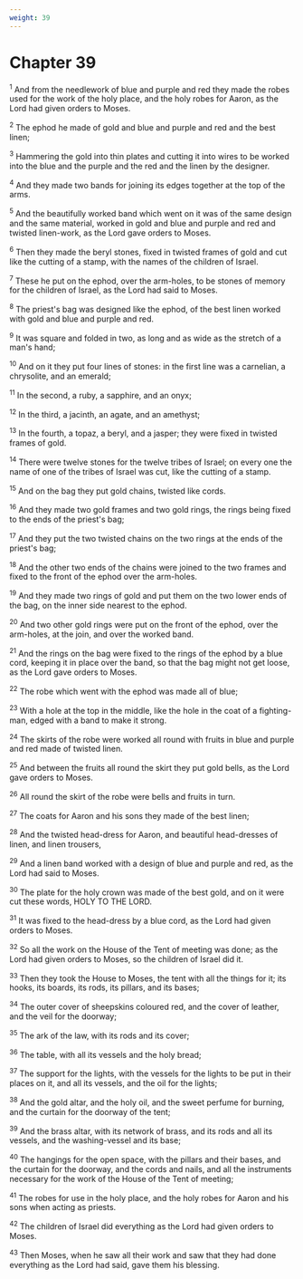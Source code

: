 ```yaml
---
weight: 39
---
```


# Chapter 39

<sup>1</sup> And from the needlework of blue and purple and red they made the robes used for the work of the holy place, and the holy robes for Aaron, as the Lord had given orders to Moses. 

<sup>2</sup> The ephod he made of gold and blue and purple and red and the best linen; 

<sup>3</sup> Hammering the gold into thin plates and cutting it into wires to be worked into the blue and the purple and the red and the linen by the designer. 

<sup>4</sup> And they made two bands for joining its edges together at the top of the arms. 

<sup>5</sup> And the beautifully worked band which went on it was of the same design and the same material, worked in gold and blue and purple and red and twisted linen-work, as the Lord gave orders to Moses. 

<sup>6</sup> Then they made the beryl stones, fixed in twisted frames of gold and cut like the cutting of a stamp, with the names of the children of Israel. 

<sup>7</sup> These he put on the ephod, over the arm-holes, to be stones of memory for the children of Israel, as the Lord had said to Moses. 

<sup>8</sup> The priest's bag was designed like the ephod, of the best linen worked with gold and blue and purple and red. 

<sup>9</sup> It was square and folded in two, as long and as wide as the stretch of a man's hand; 

<sup>10</sup> And on it they put four lines of stones: in the first line was a carnelian, a chrysolite, and an emerald; 

<sup>11</sup> In the second, a ruby, a sapphire, and an onyx; 

<sup>12</sup> In the third, a jacinth, an agate, and an amethyst; 

<sup>13</sup> In the fourth, a topaz, a beryl, and a jasper; they were fixed in twisted frames of gold. 

<sup>14</sup> There were twelve stones for the twelve tribes of Israel; on every one the name of one of the tribes of Israel was cut, like the cutting of a stamp. 

<sup>15</sup> And on the bag they put gold chains, twisted like cords. 

<sup>16</sup> And they made two gold frames and two gold rings, the rings being fixed to the ends of the priest's bag; 

<sup>17</sup> And they put the two twisted chains on the two rings at the ends of the priest's bag; 

<sup>18</sup> And the other two ends of the chains were joined to the two frames and fixed to the front of the ephod over the arm-holes. 

<sup>19</sup> And they made two rings of gold and put them on the two lower ends of the bag, on the inner side nearest to the ephod. 

<sup>20</sup> And two other gold rings were put on the front of the ephod, over the arm-holes, at the join, and over the worked band. 

<sup>21</sup> And the rings on the bag were fixed to the rings of the ephod by a blue cord, keeping it in place over the band, so that the bag might not get loose, as the Lord gave orders to Moses. 

<sup>22</sup> The robe which went with the ephod was made all of blue; 

<sup>23</sup> With a hole at the top in the middle, like the hole in the coat of a fighting-man, edged with a band to make it strong. 

<sup>24</sup> The skirts of the robe were worked all round with fruits in blue and purple and red made of twisted linen. 

<sup>25</sup> And between the fruits all round the skirt they put gold bells, as the Lord gave orders to Moses. 

<sup>26</sup> All round the skirt of the robe were bells and fruits in turn. 

<sup>27</sup> The coats for Aaron and his sons they made of the best linen; 

<sup>28</sup> And the twisted head-dress for Aaron, and beautiful head-dresses of linen, and linen trousers, 

<sup>29</sup> And a linen band worked with a design of blue and purple and red, as the Lord had said to Moses. 

<sup>30</sup> The plate for the holy crown was made of the best gold, and on it were cut these words, HOLY TO THE LORD. 

<sup>31</sup> It was fixed to the head-dress by a blue cord, as the Lord had given orders to Moses. 

<sup>32</sup> So all the work on the House of the Tent of meeting was done; as the Lord had given orders to Moses, so the children of Israel did it. 

<sup>33</sup> Then they took the House to Moses, the tent with all the things for it; its hooks, its boards, its rods, its pillars, and its bases; 

<sup>34</sup> The outer cover of sheepskins coloured red, and the cover of leather, and the veil for the doorway; 

<sup>35</sup> The ark of the law, with its rods and its cover; 

<sup>36</sup> The table, with all its vessels and the holy bread; 

<sup>37</sup> The support for the lights, with the vessels for the lights to be put in their places on it, and all its vessels, and the oil for the lights; 

<sup>38</sup> And the gold altar, and the holy oil, and the sweet perfume for burning, and the curtain for the doorway of the tent; 

<sup>39</sup> And the brass altar, with its network of brass, and its rods and all its vessels, and the washing-vessel and its base; 

<sup>40</sup> The hangings for the open space, with the pillars and their bases, and the curtain for the doorway, and the cords and nails, and all the instruments necessary for the work of the House of the Tent of meeting; 

<sup>41</sup> The robes for use in the holy place, and the holy robes for Aaron and his sons when acting as priests. 

<sup>42</sup> The children of Israel did everything as the Lord had given orders to Moses. 

<sup>43</sup> Then Moses, when he saw all their work and saw that they had done everything as the Lord had said, gave them his blessing. 


